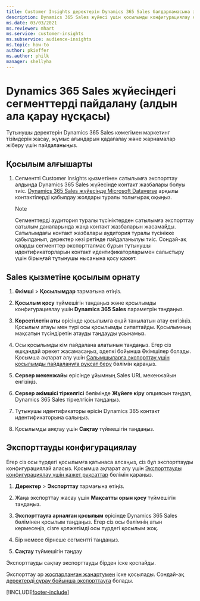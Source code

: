 ```yaml
---
title: Customer Insights деректерін Dynamics 365 Sales бағдарламасына экспорттау
description: Dynamics 365 Sales жүйесі үшін қосылымды конфигурациялау және экспорттау жолы туралы ақпарат.
ms.date: 03/03/2021
ms.reviewer: mhart
ms.service: customer-insights
ms.subservice: audience-insights
ms.topic: how-to
author: pkieffer
ms.author: philk
manager: shellyha
---
```


# <a name="use-segments-in-dynamics-365-sales-preview"></a>Dynamics 365 Sales жүйесіндегі сегменттерді пайдалану (алдын ала қарау нұсқасы)



Тұтынушы деректерін Dynamics 365 Sales көмегімен маркетинг тізімдерін жасау, жұмыс ағындарын қадағалау және жарнамалар жіберу үшін пайдаланыңыз.

## <a name="prerequisite-for-connection"></a>Қосылым алғышарты

1. Сегментті Customer Insights қызметінен сатылымға экспорттау алдында Dynamics 365 Sales жүйесінде контакт жазбалары болуы тиіс. [Dynamics 365 Sales жүйесінде Microsoft Dataverse](connect-power-query.md) арқылы контактілерді қабылдау жолдары туралы толығырақ оқыңыз.

   > [!NOTE]
   > Сегменттерді аудитория туралы түсініктерден сатылымға экспорттау сатылым даналарында жаңа контакт жазбаларын жасамайды. Сатылымдағы контакт жазбалары аудитория туралы түсінікке қабылданып, деректер көзі ретінде пайдаланылуы тиіс. Сондай-ақ оларды сегменттер экспортталмас бұрын тұтынушы идентификаторларын контакт идентификаторларымен салыстыру үшін бірыңғай тұтынушы нысанына қосу қажет.

## <a name="set-up-the-connection-to-sales"></a>Sales қызметіне қосылым орнату

1. **Әкімші** > **Қосылымдар** тармағына өтіңіз.

1. **Қосылым қосу** түймешігін таңдаңыз және қосылымды конфигурациялау үшін **Dynamics 365 Sales** параметрін таңдаңыз.

1. **Көрсетілетін аты** өрісінде қосылымға оңай танылатын атау енгізіңіз. Қосылым атауы мен түрі осы қосылымды сипаттайды. Қосылымның мақсатын түсіндіретін атауды таңдауды ұсынамыз.

1. Осы қосылымды кім пайдалана алатынын таңдаңыз. Егер сіз ешқандай әрекет жасамасаңыз, әдепкі бойынша Әкімшілер болады. Қосымша ақпарат алу үшін [Салымшыларға экспорттау үшін қосылымды пайдалануға рұқсат беру](connections.md#allow-contributors-to-use-a-connection-for-exports) бөлімін қараңыз.

1. **Сервер мекенжайы** өрісінде ұйымның Sales URL мекенжайын енгізіңіз.

1. **Сервер әкімшісі тіркелгісі** бөлімінде **Жүйеге кіру** опциясын таңдап, Dynamics 365 Sales тіркелгісін таңдаңыз.

1. Тұтынушы идентификаторы өрісін Dynamics 365 контакт идентификаторына салыңыз.

1. Қосылымды аяқтау үшін **Сақтау** түймешігін таңдаңыз. 

## <a name="configure-an-export"></a>Экспорттауды конфигурациялау

Егер сіз осы түрдегі қосылымға қатынаса алсаңыз, сіз бұл экспорттауды конфигурациялай аласыз. Қосымша ақпарат алу үшін [Экспорттауды конфигурациялау үшін қажет рұқсаттар](export-destinations.md#set-up-a-new-export) бөлімін қараңыз.

1. **Деректер** > **Экспорттау** тармағына өтіңіз.

1. Жаңа экспорттау жасау үшін **Мақсатты орын қосу** түймешігін таңдаңыз.

1. **Экспорттауға арналған қосылым** өрісінде Dynamics 365 Sales бөлімінен қосылым таңдаңыз. Егер сіз осы бөлімнің атын көрмесеңіз, сізге қолжетімді осы түрдегі қосылым жоқ.

1. Бір немесе бірнеше сегментті таңдаңыз.

1. **Сақтау** түймешігін таңдау

Экспорттауды сақтау экспорттауды бірден іске қоспайды.

Экспорттау әр [жоспарланған жаңартумен](system.md#schedule-tab) іске қосылады. Сондай-ақ [деректерді сұрау бойынша экспорттауға](export-destinations.md#run-exports-on-demand) болады. 

[!INCLUDE[footer-include](../includes/footer-banner.md)]
